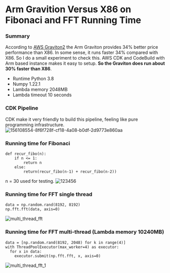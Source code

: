 # Arm Gravition Versus X86 on Fibonaci and FFT Running Time

### Summary

According to [AWS Graviton2](https://aws.amazon.com/blogs/compute/migrating-aws-lambda-functions-to-arm-based-aws-graviton2-processors/) the Arm Graviton provides 34% better price performance than X86. In some sense, it runs faster 34% compared with X86. So I do a small experiment to check this. AWS CDK and CodeBuild with Arm based instance makes it easy to setup. **So the Graviton does run about 30% faster than X86**.

- Runtime Python 3.8
- Numpy 1.22.1
- Lambda memory 2048MB
- Lambda timeout 10 seconds


### CDK Pipeline
CDK make it very friendly to build this pipeline, feeling like pure programming infrastructure. 
![156108554-8f6f728f-cf18-4a08-b0df-2d9773e860aa](https://user-images.githubusercontent.com/20411077/159539715-aabce252-113c-4a07-babf-ae7a0d8b948c.png)

### Running time for Fibonaci
```
def recur_fibo(n):
    if n <= 1:
        return n
    else:
        return(recur_fibo(n-1) + recur_fibo(n-2))
```
n = 30 used for testing. 
![123456](https://user-images.githubusercontent.com/20411077/159539282-5b9b3574-03ea-4f5f-82b2-7a7e302bc0ce.png)

### Running time for FFT single thread
```
data = np.random.rand(8192, 8192)
np.fft.fft(data, axis=0)
```
![multi_thread_fft](https://user-images.githubusercontent.com/20411077/159542223-871f9b60-6cdf-435e-94d7-bdddb7c09c03.png)

### Running time for FFT multi-thread (Lambda memory 10240MB)
```
data = [np.random.rand(8192, 2048) for k in range(4)]
with ThreadPoolExecutor(max_worker=4) as executor:
  for x in data:
    executor.submit(np.fft.fft, x, axis=0)
```
![multi_thread_fft_1](https://user-images.githubusercontent.com/20411077/159552054-3b5b84e7-6b35-4c2a-9332-7801f92d5de4.png)
